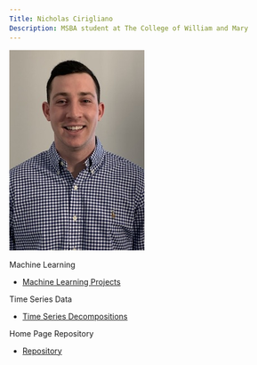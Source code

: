 ```yaml
---
Title: Nicholas Cirigliano
Description: MSBA student at The College of William and Mary 
---
```


![My Picture](/pics/GithubPic.jpeg)

Machine Learning

 - [Machine Learning Projects](/MachineLearning/index.md)

Time Series Data

 - [Time Series Decompositions](/TimeSeries/index.md)

Home Page Repository
 - [Repository](https://github.com/nicholascirigliano/nicholascirigliano.github.io)
